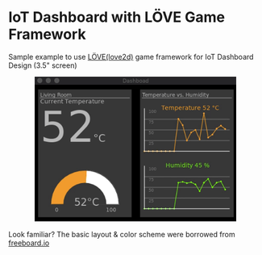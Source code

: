 # IoT Dashboard with LÖVE Game Framework

Sample example to use [LÖVE(love2d)](https://love2d.org/) game framework for IoT Dashboard Design (3.5" screen)

<p align="center">
<img src="https://github.com/phyunsj/iot-dashboard-design-with-love2d/blob/master/images/dashboard-love2d-480x320.gif" width="400px"/>
</p>

Look familiar? The basic layout & color scheme were borrowed from [freeboard.io](https://freeboard.io/)
